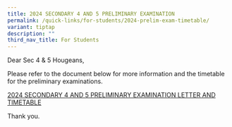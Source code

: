 ```yaml
---
title: 2024 SECONDARY 4 AND 5 PRELIMINARY EXAMINATION
permalink: /quick-links/for-students/2024-prelim-exam-timetable/
variant: tiptap
description: ""
third_nav_title: For Students
---
```

<p>Dear Sec 4 &amp; 5 Hougeans,</p>
<p>Please refer to the document below for more information and the timetable
for the preliminary examinations.</p>
<p><a href="/files/Parents/HS_2024_102_2024_Prelim_Exam_Cover_Letter___Timetable.pdf" rel="noopener noreferrer nofollow" target="_blank">2024 SECONDARY 4 AND 5 PRELIMINARY EXAMINATION LETTER AND TIMETABLE</a>
</p>
<p>Thank you.</p>
